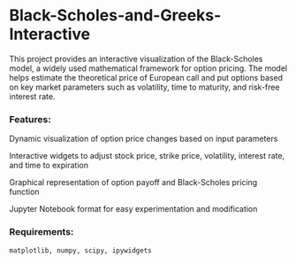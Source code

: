 # Black-Scholes-and-Greeks-Interactive
This project provides an interactive visualization of the Black-Scholes model, a widely used mathematical framework for option pricing. The model helps estimate the theoretical price of European call and put options based on key market parameters such as volatility, time to maturity, and risk-free interest rate.


### Features:

Dynamic visualization of option price changes based on input parameters

Interactive widgets to adjust stock price, strike price, volatility, interest rate, and time to expiration

Graphical representation of option payoff and Black-Scholes pricing function

Jupyter Notebook format for easy experimentation and modification

### Requirements:

    matplotlib, numpy, scipy, ipywidgets

